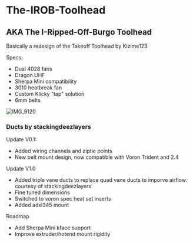 # The-IROB-Toolhead
## AKA The I-Ripped-Off-Burgo Toolhead
Basically a redesign of the Takeoff Toolhead by Kizime123 

Specs:
 - Dual 4028 fans
 - Dragon UHF
 - Sherpa Mini compatibility
 - 3010 heatbreak fan
 - Custom Klicky "tap" solution
 - 6mm belts

![IMG_9120](https://github.com/MongooseTNM/The-IROB-Toolhead/assets/66395216/1eed8942-751e-42ac-8a68-d856b110c532)

### Ducts by stackingdeezlayers

Update V0.1:
 - Added wiring channels and ziptie points
 - New belt mount design, now compatible with Voron Trident and 2.4

Update V1.0
 - Added triple vane ducts to replace quad vane ducts to imporve airflow. courtesy of stackingdeezlayers
 - Fine tuned dimensions
 - Switched to voron spec heat set inserts
 - Added adxl345 mount

Roadmap
 - Add Sherpa Mini kface support
 - Improve extruder/hotend mount rigidity
